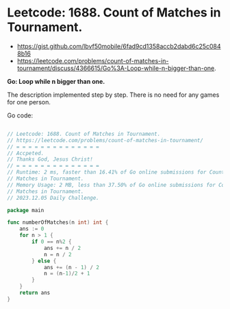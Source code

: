 # Leetcode: 1688. Count of Matches in Tournament.

- https://gist.github.com/lbvf50mobile/6fad9cd1358accb2dabd6c25c0848b16
- https://leetcode.com/problems/count-of-matches-in-tournament/discuss/4366615/Go%3A-Loop-while-n-bigger-than-one.

**Go: Loop while n bigger than one.**

The description implemented step by step. There is no need for any games for
one person.



Go code:
```Go

// Leetcode: 1688. Count of Matches in Tournament.
// https://leetcode.com/problems/count-of-matches-in-tournament/
// = = = = = = = = = = = = = =
// Accpeted.
// Thanks God, Jesus Christ!
// = = = = = = = = = = = = = =
// Runtime: 2 ms, faster than 16.41% of Go online submissions for Count of
// Matches in Tournament.
// Memory Usage: 2 MB, less than 37.50% of Go online submissions for Count of
// Matches in Tournament.
// 2023.12.05 Daily Challenge.

package main

func numberOfMatches(n int) int {
	ans := 0
	for n > 1 {
		if 0 == n%2 {
			ans += n / 2
			n = n / 2
		} else {
			ans += (n - 1) / 2
			n = (n-1)/2 + 1
		}
	}
	return ans
}
```
